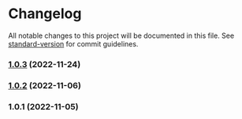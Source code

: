 # Changelog

All notable changes to this project will be documented in this file. See [standard-version](https://github.com/conventional-changelog/standard-version) for commit guidelines.

### [1.0.3](https://github.com/renancorreadev/cleanNodeApi/compare/v1.0.2...v1.0.3) (2022-11-24)

### [1.0.2](https://github.com/renancorreadev/cleanNodeApi/compare/v1.0.1...v1.0.2) (2022-11-06)

### 1.0.1 (2022-11-05)
